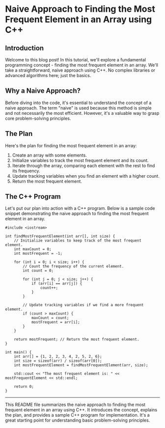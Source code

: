 

# Naive Approach to Finding the Most Frequent Element in an Array using C++

## Introduction

Welcome to this blog post! In this tutorial, we'll explore a fundamental programming concept - finding the most frequent element in an array. We'll take a straightforward, naive approach using C++. No complex libraries or advanced algorithms here; just the basics.

## Why a Naive Approach?

Before diving into the code, it's essential to understand the concept of a naive approach. The term "naive" is used because this method is simple and not necessarily the most efficient. However, it's a valuable way to grasp core problem-solving principles.

## The Plan

Here's the plan for finding the most frequent element in an array:

1. Create an array with some elements.
2. Initialize variables to track the most frequent element and its count.
3. Iterate through the array, comparing each element with the rest to find its frequency.
4. Update tracking variables when you find an element with a higher count.
5. Return the most frequent element.

## The C++ Program

Let's put our plan into action with a C++ program. Below is a sample code snippet demonstrating the naive approach to finding the most frequent element in an array.

```
#include <iostream>

int findMostFrequentElement(int arr[], int size) {
    // Initialize variables to keep track of the most frequent element.
    int maxCount = 0;
    int mostFrequent = -1;

    for (int i = 0; i < size; i++) {
        // Count the frequency of the current element.
        int count = 0;

        for (int j = 0; j < size; j++) {
            if (arr[i] == arr[j]) {
                count++;
            }
        }

        // Update tracking variables if we find a more frequent element.
        if (count > maxCount) {
            maxCount = count;
            mostFrequent = arr[i];
        }
    }

    return mostFrequent; // Return the most frequent element.
}

int main() {
    int arr[] = {1, 2, 2, 3, 4, 2, 5, 2, 6};
    int size = sizeof(arr) / sizeof(arr[0]);
    int mostFrequentElement = findMostFrequentElement(arr, size);

    std::cout << "The most frequent element is: " << mostFrequentElement << std::endl;

    return 0;
}
```

---

This README file summarizes the naive approach to finding the most frequent element in an array using C++. It introduces the concept, explains the plan, and provides a sample C++ program for implementation. It's a great starting point for understanding basic problem-solving principles.


